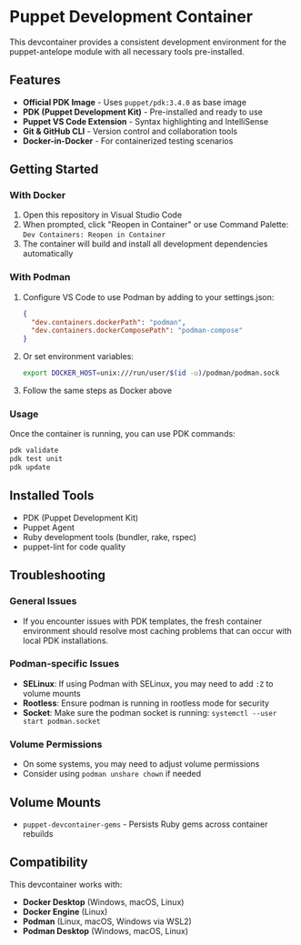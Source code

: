 # Puppet Development Container

This devcontainer provides a consistent development environment for the puppet-antelope module with all necessary tools pre-installed.

## Features

- **Official PDK Image** - Uses `puppet/pdk:3.4.0` as base image
- **PDK (Puppet Development Kit)** - Pre-installed and ready to use
- **Puppet VS Code Extension** - Syntax highlighting and IntelliSense
- **Git & GitHub CLI** - Version control and collaboration tools
- **Docker-in-Docker** - For containerized testing scenarios

## Getting Started

### With Docker
1. Open this repository in Visual Studio Code
2. When prompted, click "Reopen in Container" or use Command Palette: `Dev Containers: Reopen in Container`
3. The container will build and install all development dependencies automatically

### With Podman
1. Configure VS Code to use Podman by adding to your settings.json:
   ```json
   {
     "dev.containers.dockerPath": "podman",
     "dev.containers.dockerComposePath": "podman-compose"
   }
   ```
2. Or set environment variables:
   ```bash
   export DOCKER_HOST=unix:///run/user/$(id -u)/podman/podman.sock
   ```
3. Follow the same steps as Docker above

### Usage
Once the container is running, you can use PDK commands:
```bash
pdk validate
pdk test unit
pdk update
```

## Installed Tools

- PDK (Puppet Development Kit)
- Puppet Agent
- Ruby development tools (bundler, rake, rspec)
- puppet-lint for code quality

## Troubleshooting

### General Issues
- If you encounter issues with PDK templates, the fresh container environment should resolve most caching problems that can occur with local PDK installations.

### Podman-specific Issues
- **SELinux**: If using Podman with SELinux, you may need to add `:Z` to volume mounts
- **Rootless**: Ensure podman is running in rootless mode for security
- **Socket**: Make sure the podman socket is running: `systemctl --user start podman.socket`

### Volume Permissions
- On some systems, you may need to adjust volume permissions
- Consider using `podman unshare chown` if needed

## Volume Mounts

- `puppet-devcontainer-gems` - Persists Ruby gems across container rebuilds

## Compatibility

This devcontainer works with:
- **Docker Desktop** (Windows, macOS, Linux)
- **Docker Engine** (Linux)
- **Podman** (Linux, macOS, Windows via WSL2)
- **Podman Desktop** (Windows, macOS, Linux)